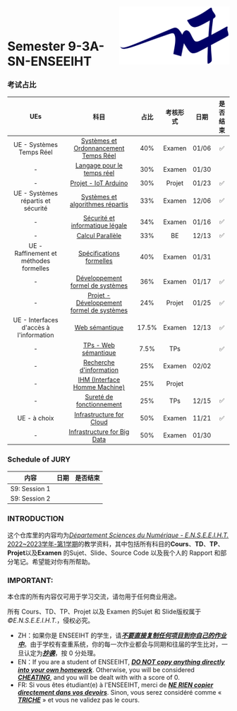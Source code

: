 <div class="logo"><img src="logon7.png" width="250px" align="right"></div>

<br>
<br>

# Semester 9-3A-SN-ENSEEIHT

### 考试占比
|UEs|科目|占比|考核形式|日期|是否结束|
|:----:|:----:|:----:|:----:|:----:|:----:|
|UE - Systèmes Temps Réel|[Systèmes et Ordonnancement Temps Réel](https://github.com/Dave0126/S9_3A_SN_ENSEEIHT/tree/master/UE%20-%20Syst%C3%A8mes%20Temps%20R%C3%A9el/Syst%C3%A8mes%20et%20Ordonnancement%20Temps%20R%C3%A9el)|40%|Examen|01/06|✅|
|-|[Langage pour le temps réel](https://github.com/Dave0126/S9_3A_SN_ENSEEIHT/tree/master/UE%20-%20Syst%C3%A8mes%20Temps%20R%C3%A9el/Langage%20pour%20le%20temps%20r%C3%A9el)|30%|Examen|01/30||
|-|[Projet - IoT Arduino](https://github.com/Dave0126/S9_3A_SN_ENSEEIHT/tree/master/UE%20-%20Syst%C3%A8mes%20Temps%20R%C3%A9el/Projet%20-%20IoT%20Arduino) |30%|Projet|01/23|✅|
|UE - Systèmes répartis et sécurité|[Systèmes et algorithmes répartis](https://github.com/Dave0126/S9_3A_SN_ENSEEIHT/tree/master/UE%20-%20Syst%C3%A8mes%20r%C3%A9partis%20et%20s%C3%A9curit%C3%A9/Syst%C3%A8mes%20r%C3%A9partis)|33%|Examen|12/06|✅|
|-|[Sécurité et informatique légale](https://github.com/Dave0126/S9_3A_SN_ENSEEIHT/tree/master/UE%20-%20Syst%C3%A8mes%20r%C3%A9partis%20et%20s%C3%A9curit%C3%A9/S%C3%A9curit%C3%A9%20et%20informatique%20l%C3%A9gale)|34%|Examen|01/16|✅|
|-|[Calcul Parallèle](https://github.com/Dave0126/S9_3A_SN_ENSEEIHT/tree/master/UE%20-%20Syst%C3%A8mes%20r%C3%A9partis%20et%20s%C3%A9curit%C3%A9/Calcul%20Parall%C3%A8le)|33%|BE|12/13|✅|
|UE - Raffinement et méthodes formelles|[Spécifications formelles](https://github.com/Dave0126/S9_3A_SN_ENSEEIHT/tree/master/UE%20-%20Raffinement%20et%20m%C3%A9thodes%20formelles/Sp%C3%A9cifications%20Formelles)|40%|Examen|01/31||
|-|[Développement formel de systèmes](https://github.com/Dave0126/S9_3A_SN_ENSEEIHT/tree/master/UE%20-%20Raffinement%20et%20m%C3%A9thodes%20formelles/D%C3%A9veloppement%20formel%20de%20syst%C3%A8mes)|36%|Examen|01/17|✅|
|-|[Projet - Développement formel de systèmes](https://github.com/Dave0126/S9_3A_SN_ENSEEIHT/tree/master/UE%20-%20Raffinement%20et%20m%C3%A9thodes%20formelles/D%C3%A9veloppement%20formel%20de%20syst%C3%A8mes/Project)|24%|Projet|01/25|✅|
|UE - Interfaces d'accès à l'information|[Web sémantique](https://github.com/Dave0126/S9_3A_SN_ENSEEIHT/tree/master/UE%20-%20Interfaces%20d'acc%C3%A8s%20%C3%A0%20l'information/Web%20Semantic)|17.5%|Examen|12/13|✅|
|-|[TPs - Web sémantique](https://github.com/Dave0126/S9_3A_SN_ENSEEIHT/tree/master/UE%20-%20Interfaces%20d'acc%C3%A8s%20%C3%A0%20l'information/Web%20Semantic/TPs)|7.5%|TPs||✅|
|-|[Recherche d'information](https://github.com/Dave0126/S9_3A_SN_ENSEEIHT/tree/master/UE%20-%20Interfaces%20d'acc%C3%A8s%20%C3%A0%20l'information/Recherche%20d'information)|25%|Examen|02/02||
|-|[IHM (Interface Homme Machine)](https://github.com/Dave0126/S9_3A_SN_ENSEEIHT/tree/master/UE%20-%20Interfaces%20d'acc%C3%A8s%20%C3%A0%20l'information/IHM%20(Interface%20Homme%20Machine))|25%|Projet|||
|-|[Sureté de fonctionnement](https://github.com/Dave0126/S9_3A_SN_ENSEEIHT/tree/master/UE%20-%20Interfaces%20d'acc%C3%A8s%20%C3%A0%20l'information/Suret%C3%A9%20de%20fonctionnement)|25%|TPs|12/15|✅|
|UE - à choix|[Infrastructure for Cloud](https://github.com/Dave0126/S9_3A_SN_ENSEEIHT/tree/master/UE%20-%20%C3%A0%20choix/Infrastructure%20for%20Could)|50%|Examen|11/21|✅|
|-|[Infrastructure for Big Data](https://github.com/Dave0126/S9_3A_SN_ENSEEIHT/tree/master/UE%20-%20%C3%A0%20choix/Infrastructure%20for%20Big%20Data)|50%|Examen|01/30||

### Schedule of JURY
|内容|日期|是否结束|
|:----:|:----:|:----:|
|S9: Session 1|||
|S9: Session 2|||

### INTRODUCTION
这个仓库里的内容均为[*Département Sciences du Numérique - E.N.S.E.E.I.H.T.* 2022~2023学年-第1学期](http://formations.enseeiht.fr/fr/offre-de-formations/diplome-d-ingenieur-FC_DI/diplome-D/ingenieur-enseeiht-informatique-et-telecommunications-program-n7i5-171/ingenieur-enseeiht-informatique-et-telecommunications-3eme-annee-subprogram-n7i53-181/annee-3a-informatique-et-telecommunication-sn-NEEN/choix-de-parc-semestre-9-3a-info-et-telecom-sn-N9EN/semestre-9-sn-parcours-systemes-logiciels-N9ENAL.html)的教学资料，其中包括所有科目的**Cours**、**TD**、**TP**、**Projet**以及**Examen** 的Sujet、Slide、Source Code 以及我个人的 Rapport 和部分笔记。希望能对你有所帮助。


### IMPORTANT: 

本仓库的所有内容仅可用于学习交流，请勿用于任何商业用途。

所有 Cours、TD、TP、Projet 以及 Examen 的Sujet 和 Slide版权属于 *©E.N.S.E.E.I.H.T.*，侵权必究。

  * ZH：如果你是 ENSEEIHT 的学生，请<u>***不要直接复制任何项目到你自己的作业中***</u>。由于学校有查重系统，你的每一次作业都会与同期和往届的学生比对，一旦认定为<u>***抄袭***</u>，按 0 分处理。
  * EN：If you are a student of ENSEEIHT, <u>***DO NOT copy anything directly into your own homework***</u>. Otherwise, you will be considered <u>***CHEATING***</u>, and you will be dealt with with a score of 0.
  * FR: Si vous êtes étudiant(e) à l'ENSEEIHT, merci de <u>***NE RIEN copier directement dans vos devoirs***</u>. Sinon, vous serez considéré comme « <u>***TRICHE***</u> » et vous ne validez pas le cours.

